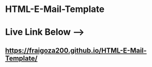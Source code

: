 ﻿# HTML-E-Mail-Template

# Live Link Below --> 
## https://fraigoza200.github.io/HTML-E-Mail-Template/
